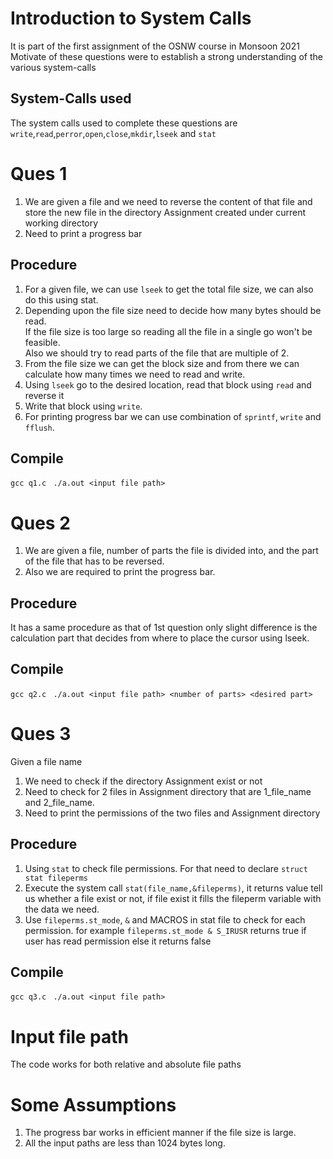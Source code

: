 # Introduction to System Calls
It is part of the first assignment of the OSNW course in Monsoon 2021 <br>
Motivate of these questions were to establish a strong understanding of the various system-calls<br>

## System-Calls used
The system calls used to complete these questions are `write`,`read`,`perror`,`open`,`close`,`mkdir`,`lseek` and `stat`

# Ques 1
1. We are given a file and we need to reverse the content of that file and store the new file in the directory Assignment created under current working directory
2. Need to print a progress bar

## Procedure
1. For a given file, we can use `lseek` to get the total file size, we can also do this using stat.
2. Depending upon the file size need to decide how many bytes should be read.<br>
If the file size is too large so reading all the file in a single go won't be feasible.<br>
Also we should try to read parts of the file that are multiple of 2.
3. From the file size we can get the block size and from there we can calculate how many times we need to read and write.
4. Using `lseek` go to the desired location, read that block using `read` and reverse it<br>
5. Write that block using `write`.
6. For printing progress bar we can use combination of `sprintf`, `write` and `fflush`.

## Compile
`gcc q1.c `
`./a.out <input file path>`

# Ques 2
1. We are given a file, number of parts the file is divided into, and the part of the file that has to be reversed.
2. Also we are required to print the progress bar.

## Procedure
It has a same procedure as that of 1st question only slight difference is the calculation part that decides from where to place the cursor using lseek.

## Compile
`gcc q2.c `
`./a.out <input file path> <number of parts> <desired part>`

# Ques 3
Given a file name 
1. We need to check if the directory Assignment exist or not
2. Need to check for 2 files in Assignment directory that are 1_file_name and 2_file_name.
3. Need to print the permissions of the two files and Assignment directory

## Procedure
1. Using `stat` to check file permissions. For that need to declare `struct stat fileperms`
2. Execute the system call `stat(file_name,&fileperms)`, it returns value tell us whether a file exist or not, if file exist it fills the fileperm variable with the data we need.
3. Use `fileperms.st_mode`, `&` and MACROS in stat file to check for each permission.
for example `fileperms.st_mode & S_IRUSR` returns true if user has read permission else it returns false 

## Compile
`gcc q3.c `
`./a.out <input file path>`

# Input file path
The code works for both relative and absolute file paths

# Some Assumptions
1. The progress bar works in efficient manner if the file size is large.
2. All the input paths are less than 1024 bytes long. 
